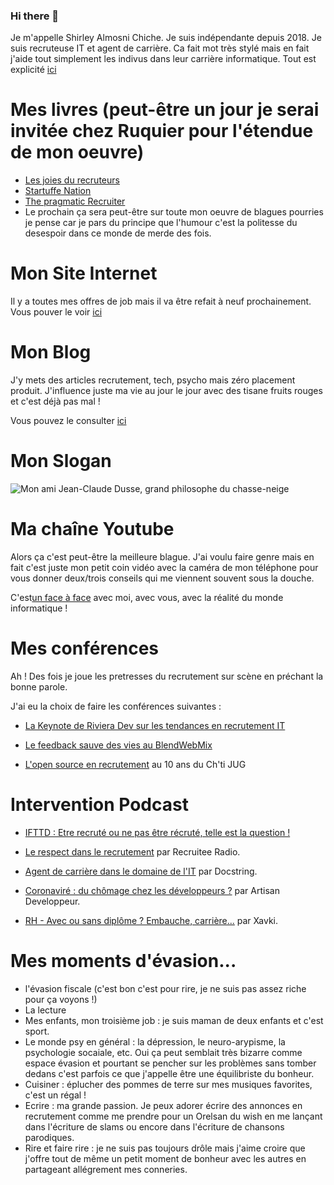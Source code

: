 ### Hi there 👋

Je m'appelle Shirley Almosni Chiche. Je suis indépendante depuis 2018. Je suis recruteuse IT et agent de carrière. Ca fait mot très stylé mais en fait j'aide tout simplement les indivus dans leur carrière informatique. Tout est explicité [ici](https://github.com/AlmosniShirley/Mon-travail-dagent-de-carriere)

# Mes livres (peut-être un jour je serai invitée chez Ruquier pour l'étendue de mon oeuvre)

- [Les joies du recruteurs](https://www.amazon.fr/Joies-Recruteur-Shirley-Almosni-Chiche/dp/2414178981) 
- [Startuffe Nation](https://www.thebookedition.com/fr/startuffe-nation-p-377160.html) 
- [The pragmatic Recruiter]( https://www.thebookedition.com/fr/the-pragmatic-recruiter-p-397347.html)
- Le prochain ça sera peut-être sur toute mon oeuvre de blagues pourries je pense car je pars du principe que l'humour c'est la politesse du desespoir dans ce monde de merde des fois.

# Mon Site Internet 

Il y a toutes mes offres de job mais il va être refait à neuf prochainement. Vous pouver le voir [ici](https://www.build-rh.com/)

# Mon Blog 

J'y mets des articles recrutement, tech, psycho mais zéro placement produit. J'influence juste ma vie au jour le jour avec des tisane fruits rouges et c'est déjà pas mal !

Vous pouvez le consulter [ici](https://shirleyalmosni.wordpress.com/) 

# Mon Slogan 

![Mon ami Jean-Claude Dusse, grand philosophe du chasse-neige]([image.jpg](https://media.licdn.com/dms/image/D4E22AQEh7u7GfithFA/feedshare-shrink_2048_1536/0/1700169234382?e=1706140800&v=beta&t=e3HRxhzs-OROEuCP0x__sEYmNCpNxcXutsmbcRs8Naw))

# Ma chaîne Youtube 

Alors ça c'est peut-être la meilleure blague. J'ai voulu faire genre mais en fait c'est juste mon petit coin vidéo avec la caméra de mon téléphone pour vous donner deux/trois conseils qui me viennent souvent sous la douche. 

C'est[un face à face](https://www.youtube.com/@shirleyAlmosni/featured) avec moi, avec vous, avec la réalité du monde informatique ! 

# Mes conférences 

Ah ! Des fois je joue les pretresses du recrutement sur scène en préchant la bonne parole. 

J'ai eu la choix de faire les conférences suivantes : 

- [La Keynote de Riviera Dev sur les tendances en recrutement IT](https://www.youtube.com/watch?v=cZWYBuWJTK4)

- [Le feedback sauve des vies au BlendWebMix](https://www.youtube.com/watch?v=GcfISbm7iHI)

- [L'open source en recrutement](https://www.youtube.com/watch?v=kYY0xU93HRw) au 10 ans du Ch'ti JUG

# Intervention Podcast 

- [IFTTD : Etre recruté ou ne pas être récruté, telle est la question !](https://www.ifttd.io/episodes/32-etre-recrute-ou-ne-pas-etre-recrute-tel-est-la-question-shirley-almosni-chiche)

- [Le respect dans le recrutement](https://recruitee.com/fr-podcast/respect-recrutement) par Recruitee Radio.
  
- [Agent de carrière dans le domaine de l'IT](https://open.spotify.com/episode/48frdjwICEIffaubPei4ZI) par Docstring. 
  
- [Coronaviré : du chômage chez les développeurs ?](https://compagnon.artisandeveloppeur.fr/veille/youtube-coronavire-du-chomage-chez-les-developpeurs) par Artisan Developpeur. 

- [RH - Avec ou sans diplôme ? Embauche, carrière...](https://www.youtube.com/watch?v=iR0l72_aKuc) par Xavki.  

# Mes moments d'évasion...

- l'évasion fiscale (c'est bon c'est pour rire, je ne suis pas assez riche pour ça voyons !)
- La lecture
- Mes enfants, mon troisième job : je suis maman de deux enfants et c'est sport. 
- Le monde psy en général : la dépression, le neuro-arypisme, la psychologie socaiale, etc. Oui ça peut semblait très bizarre comme espace évasion et pourtant se pencher sur les problèmes sans tomber dedans c'est parfois ce que j'appelle être une équilibriste du bonheur. 
- Cuisiner : éplucher des pommes de terre sur mes musiques favorites, c'est un régal !
- Ecrire : ma grande passion. Je peux adorer écrire des annonces en recrutement comme me prendre pour un Orelsan du wish en me lançant dans l'écriture de slams ou encore dans l'écriture de chansons parodiques.
- Rire et faire rire : je ne suis pas toujours drôle mais j'aime croire que j'offre tout de même un petit moment de bonheur avec les autres en partageant allégrement mes conneries. 

